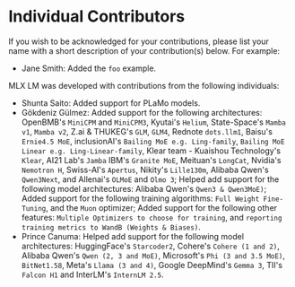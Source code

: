 # Individual Contributors

If you wish to be acknowledged for your contributions, please list your name
with a short description of your contribution(s) below. For example:

- Jane Smith: Added the `foo` example.

MLX LM was developed with contributions from the following individuals:

- Shunta Saito: Added support for PLaMo models.
- Gökdeniz Gülmez: Added support for the following architectures: 
OpenBMB's `MiniCPM` and `MiniCPM3`, Kyutai's `Helium`, State-Space's `Mamba v1`, 
`Mamba v2`, Z.ai & THUKEG's `GLM`, `GLM4`, Rednote `dots.llm1`, Baisu's `Ernie4.5 MoE`, 
inclusionAI's `Bailing MoE e.g. Ling-family`, `Bailing MoE Linear e.g. Ling-Linear-family`, 
Klear team - Kuaishou Technology's `Klear`, AI21 Lab's `Jamba` IBM's `Granite MoE`, 
Meituan's `LongCat`, Nvidia's `Nemotron H`, Swiss-AI's `Apertus`, Nikity's `Lille130m`, 
Alibaba Qwen's `Qwen3Next`, and Allenai's `OLMoE` and `Olmo 3`; 
Helped add support for the following model architectures: 
Alibaba Qwen's `Qwen3 & Qwen3MoE)`; Added support for the following training algorithms: 
`Full Weight Fine-Tuning`, and the `Muon` optimizer; 
Added support for the following other features: 
`Multiple Optimizers to choose for training`, and `reporting training metrics to WandB (Weights & Biases)`.
- Prince Canuma: Helped add support for the following model architectures:
  HuggingFace's `Starcoder2`, Cohere's `Cohere (1 and 2)`, Alibaba Qwen's `Qwen (2, 3 and MoE)`, 
  Microsoft's `Phi (3 and 3.5 MoE)`, `BitNet1.58`, Meta's `Llama (3 and 4)`, 
  Google DeepMind's `Gemma 3`, TII's `Falcon H1` and InterLM's `InternLM 2.5`.
